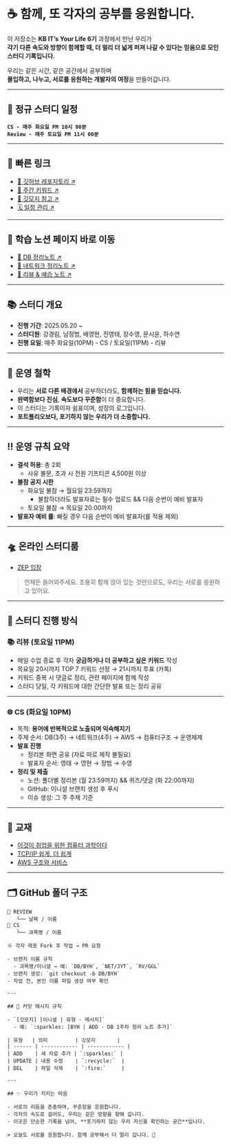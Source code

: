 # ☕ 함께, 또 각자의 공부를 응원합니다.

이 저장소는 **KB IT’s Your Life 6기** 과정에서 만난 우리가  
**각기 다른 속도와 방향이 함께할 때, 더 멀리 더 넓게 퍼져 나갈 수 있다는 믿음으로 모인 스터디 기록입니다.**

우리는 같은 시간, 같은 공간에서 공부하며  
**몰입하고, 나누고, 서로를 응원하는 개발자의 여정**을 만들어갑니다.

---

## 💬 정규 스터디 일정

**`CS - 매주 화요일 PM 10시 00분`**  
**`Review - 매주 토요일 PM 11시 00분`**

---

## 🔗 빠른 링크

- [📁 깃허브 레포지토리 ↗️](https://github.com/JeonYeongtae/study_s_group)
- [📢 주간 키워드 ↗️](https://www.notion.so/1fd3d9b5054a802aa432d80b6f10a79e?pvs=21)
- [🎨 깃모지 참고 ↗️](https://gitmoji.dev/)
- [🗓️ 일정 관리 ↗️](https://www.notion.so/1fd3d9b5054a80b5afd1cf74eacd6ffd?pvs=21)

---

## 📘 학습 노션 페이지 바로 이동

- [📗 DB 정리노트 ↗️](https://www.notion.so/DB-1fa3d9b5054a80cc8e19fe36cf3d8fff?pvs=21)
- [📘 네트워크 정리노트 ↗️](https://www.notion.so/Network-1fa3d9b5054a80dba2a9ef88ba1a89f2?pvs=21)
- [📝 리뷰 & 예습 노트 ↗️](https://www.notion.so/1fa3d9b5054a8017ac54c655beeb777e?pvs=21)

---

## 📚 스터디 개요

- **진행 기간**: 2025.05.20 ~
- **스터디원**: 강경림, 남정범, 배영현, 전영태, 장수영, 문시윤, 하수연
- **진행 요일**: 매주 화요일(10PM) - CS / 토요일(11PM) - 리뷰

---

## 🎯 운영 철학

- 우리는 **서로 다른 배경에서** 공부하더라도, **함께하는 힘을 믿습니다.**
- **완벽함보다 진심**, **속도보다 꾸준함**이 더 중요합니다.
- 이 스터디는 기록이자 쉼표이며, 성장의 로그입니다.
- **포트폴리오보다, 포기하지 않는 우리가 더 소중합니다.**

---

## ‼️ 운영 규칙 요약

- **결석 허용**: 총 2회
  - 사유 불문, 초과 시 전원 기프티콘 4,500원 이상
- **불참 공지 시한**
  - 화요일 불참 → 월요일 23:59까지
    - 불참하더라도 발표자료는 필수 업로드 && 다음 순번이 예비 발표자
  - 토요일 불참 → 목요일 20:00까지
- **발표자 예비 룰**: 빠질 경우 다음 순번이 예비 발표자(룰 적용 제외)

---

## 🛸 온라인 스터디룸

- [ZEP 입장](https://zep.us/play/PwJVwV)

> 언제든 들어와주세요. 조용히 함께 앉아 있는 것만으로도, 우리는 서로를 응원하고 있어요.

---

## 📘 스터디 진행 방식

### 📚 리뷰 (토요일 11PM)

- 매일 수업 종료 후 각자 **궁금하거나 더 공부하고 싶은 키워드** 작성
- 목요일 20시까지 TOP 7 키워드 선정 → 21시까지 투표 (카톡)
- 키워드 중복 시 댓글로 정리, 관련 페이지에 함께 작성
- 스터디 당일, 각 키워드에 대한 간단한 발표 또는 정리 공유

---

### 🌐 CS (화요일 10PM)

- 목적: **용어에 반복적으로 노출되며 익숙해지기**
- 주제 순서: DB(3주) → 네트워크(4주) → AWS → 컴퓨터구조 → 운영체제
- **발표 진행**
  - 정리본 화면 공유 (자료 따로 제작 불필요)
  - 발표자 순서: 영태 → 영현 → 정범 → 수영
- **정리 및 제출**
  - 노션: 폴더별 정리본 (월 23:59까지) && 퀴즈/댓글 (화 22:00까지)
  - GitHub: 이니셜 브랜치 생성 후 푸시
  - 이슈 생성: 그 주 주제 기준

---

## 📖 교재

- [이것이 취업을 위한 컴퓨터 과학이다](https://product.kyobobook.co.kr/detail/S000214014967)
- [TCP/IP 쉽게, 더 쉽게](https://ebook-product.kyobobook.co.kr/dig/epd/ebook/E000002970920)
- [AWS 구조와 서비스](https://ebook-product.kyobobook.co.kr/dig/epd/ebook/E000005393878)

---

## 🗂️ GitHub 폴더 구조

```
📁 REVIEW
   └── 날짜 / 이름
📁 CS
   └── 과목명 / 이름

※ 각자 레포 Fork 후 작업 → PR 요청

- 브랜치 이름 규칙
  - 과목명/이니셜 → 예: `DB/BYH`, `NET/JYT`, `RV/GGL`
- 브랜치 생성: `git checkout -b DB/BYH`
- 작업 전, 본인 이름 파일 생성 여부 확인

---

## 💬 커밋 메시지 규칙

- `[깃모지] [이니셜 | 유형 - 메시지]`
  - 예: `:sparkles: [BYH | ADD - DB 1주차 정리 노트 추가]`

| 유형   | 의미         | 깃모지       |
| ------ | ------------ | ------------ |
| ADD    | 새 자료 추가 | `:sparkles:` |
| UPDATE | 내용 수정    | `:recycle:`  |
| DEL    | 파일 삭제    | `:fire:`     |

---

## ✨ 우리가 지키는 마음

- 서로의 리듬을 존중하며, 꾸준함을 응원합니다.
- 각자의 속도로 걸어도, 우리는 같은 방향을 향해 갑니다.
- 이곳은 단순한 기록을 넘어, **포기하지 않는 우리 자신을 확인하는 공간**입니다.

> 오늘도 서로를 응원합니다. 함께 공부해서 더 멀리 갑니다. 🚀
```
